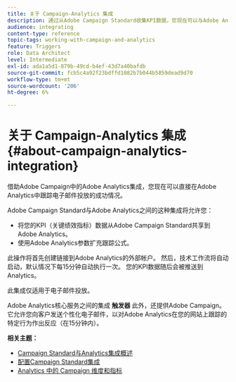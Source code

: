 ```yaml
---
title: 关于 Campaign-Analytics 集成
description: 通过从Adobe Campaign Standard收集KPI数据，您现在可以与Adobe Analytics共享促销活动数据，以从Adobe Campaign衡量电子邮件营销量度。
audience: integrating
content-type: reference
topic-tags: working-with-campaign-and-analytics
feature: Triggers
role: Data Architect
level: Intermediate
exl-id: ada1a5d1-879b-49cd-b4ef-43d7a40bafdb
source-git-commit: fcb5c4a92f23bdffd1082b7b044b5859dead9d70
workflow-type: tm+mt
source-wordcount: '206'
ht-degree: 6%

---
```


# 关于 Campaign-Analytics 集成{#about-campaign-analytics-integration}

借助Adobe Campaign中的Adobe Analytics集成，您现在可以直接在Adobe Analytics中跟踪电子邮件投放的成功情况。

Adobe Campaign Standard与Adobe Analytics之间的这种集成将允许您：

* 将您的KPI（关键绩效指标）数据从Adobe Campaign Standard共享到Adobe Analytics。
* 使用Adobe Analytics参数扩充跟踪公式。

此操作将首先创建链接到Adobe Analytics的外部帐户。 然后，技术工作流将自动启动，默认情况下每15分钟自动执行一次。 您的KPI数据随后会被推送到Analytics。

此集成仅适用于电子邮件投放。

Adobe Analytics核心服务之间的集成 **触发器** 此外，还提供Adobe Campaign。 它允许您向客户发送个性化电子邮件，以对Adobe Analytics在您的网站上跟踪的特定行为作出反应（在15分钟内）。

**相关主题：**

* [Campaign Standard与Analytics集成概述](https://experienceleague.adobe.com/docs/analytics/integration/adobe-campaign.html)
* [配置Campaign Standard集成](https://experienceleague.adobe.com/docs/campaign-standard/using/integrating-with-adobe-cloud/working-with-campaign-and-analytics/configure-campaign-analytics-integration.html)
* [Analytics 中的 Campaign 维度和指标](../../integrating/using/campaign-dimensions-and-metrics-in-analytics.md)
